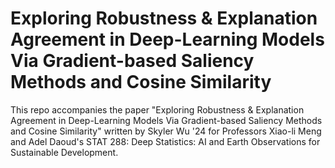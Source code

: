 # Exploring Robustness & Explanation Agreement in Deep-Learning Models Via Gradient-based Saliency Methods and Cosine Similarity
This repo accompanies the paper "Exploring Robustness & Explanation Agreement in Deep-Learning Models Via Gradient-based Saliency Methods and Cosine Similarity" written by Skyler Wu '24 for Professors Xiao-li Meng and Adel Daoud's STAT 288: Deep Statistics: AI and Earth Observations for Sustainable Development.
